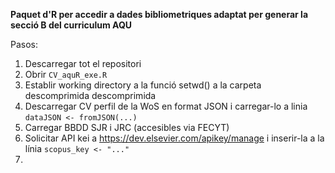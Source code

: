 **Paquet d'R per accedir a dades bibliometriques adaptat per generar la secció B del curriculum AQU**

Pasos:
1. Descarregar tot el repositori
2. Obrir `CV_aquR_exe.R`
3. Establir working directory a la funció setwd() a la carpeta descomprimida descomprimida
4. Descarregar CV perfil de la WoS en format JSON i carregar-lo a linia `dataJSON <- fromJSON(...)`
5. Carregar BBDD SJR i JRC (accesibles via FECYT)
6. Solicitar API kei a https://dev.elsevier.com/apikey/manage i inserir-la a la línia `scopus_key <- "..."`
7. 

